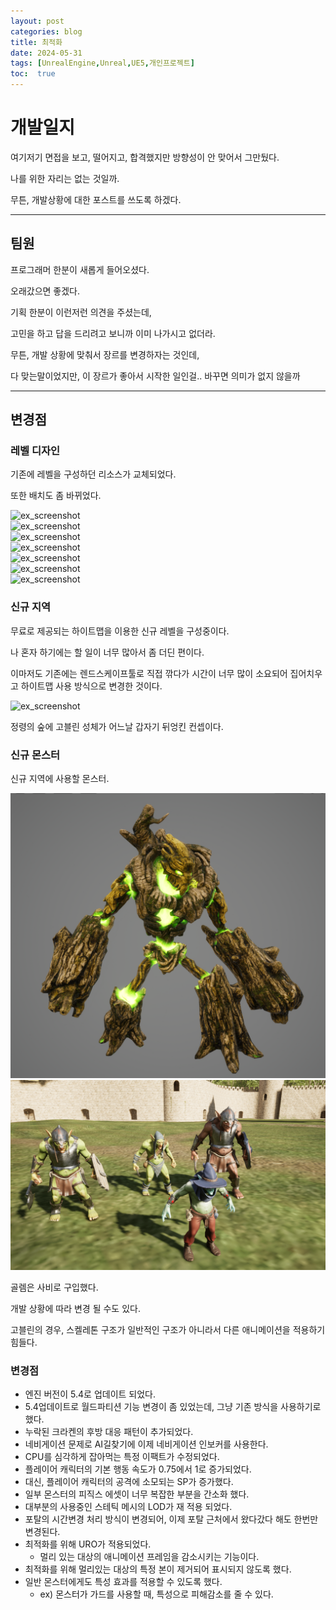 ```yaml
---
layout: post
categories: blog
title: 최적화
date: 2024-05-31
tags: [UnrealEngine,Unreal,UE5,개인프로젝트]
toc:  true
---
```


# 개발일지

여기저기 면접을 보고, 떨어지고, 합격했지만 방향성이 안 맞어서 그만뒀다.

나를 위한 자리는 없는 것일까.

무튼, 개발상황에 대한 포스트를 쓰도록 하겠다.

---------------------------------

## 팀원

프로그래머 한분이 새롭게 들어오셨다. 

오래갔으면 좋겠다.

기획 한분이 이런저런 의견을 주셨는데, 

고민을 하고 답을 드리려고 보니까 이미 나가시고 없더라.

무튼, 개발 상황에 맞춰서 장르를 변경하자는 것인데, 

다 맞는말이었지만, 이 장르가 좋아서 시작한 일인걸.. 바꾸면 의미가 없지 않을까

-----------------------------------

## 변경점

### 레벨 디자인

기존에 레벨을 구성하던 리소스가 교체되었다.

또한 배치도 좀 바뀌었다.

![ex_screenshot](/assets/images/unreal/myProject/24.05.31/waterfall1.png)  
![ex_screenshot](/assets/images/unreal/myProject/24.05.31/waterfall2.png)  
![ex_screenshot](/assets/images/unreal/myProject/24.05.31/tomb1.png)  
![ex_screenshot](/assets/images/unreal/myProject/24.05.31/tomb2.png)  
![ex_screenshot](/assets/images/unreal/myProject/24.05.31/ocean.png)  
![ex_screenshot](/assets/images/unreal/myProject/24.05.31/base1.png)  
![ex_screenshot](/assets/images/unreal/myProject/24.05.31/base2.png)  

### 신규 지역

무료로 제공되는 하이트맵을 이용한 신규 레벨을 구성중이다.

나 혼자 하기에는 할 일이 너무 많아서 좀 더딘 편이다.

이마저도 기존에는 렌드스케이프툴로 직접 깎다가 시간이 너무 많이 소요되어 집어치우고 하이트맵 사용 방식으로 변경한 것이다.

![ex_screenshot](/assets/images/unreal/myProject/24.05.31/newarea.png)

정령의 숲에 고블린 성체가 어느날 갑자기 뒤엉킨 컨셉이다.

### 신규 몬스터

신규 지역에 사용할 몬스터.

![ex_screenshot](/assets/images/unreal/myProject/24.05.31/golem.png)
![ex_screenshot](/assets/images/unreal/myProject/24.05.31/goblin.png)

골렘은 사비로 구입했다.

개발 상황에 따라 변경 될 수도 있다.

고블린의 경우, 스켈레톤 구조가 일반적인 구조가 아니라서 다른 애니메이션을 적용하기 힘들다.


### 변경점

- 엔진 버전이 5.4로 업데이트 되었다.
- 5.4업데이트로 월드파티션 기능 변경이 좀 있었는데, 그냥 기존 방식을 사용하기로 했다.
- 누락된 크라켄의 후방 대응 패턴이 추가되었다.
- 네비게이션 문제로 AI길찾기에 이제 네비게이션 인보커를 사용한다.
- CPU를 심각하게 잡아먹는 특정 이팩트가 수정되었다.
- 플레이어 캐릭터의 기본 행동 속도가 0.75에서 1로 증가되었다.
- 대신, 플레이어 캐릭터의 공격에 소모되는 SP가 증가했다.
- 일부 몬스터의 피직스 에셋이 너무 복잡한 부분을 간소화 했다.
- 대부분의 사용중인 스테틱 메시의 LOD가 재 적용 되었다.
- 포탈의 시간변경 처리 방식이 변경되어, 이제 포탈 근처에서 왔다갔다 해도 한번만 변경된다.
- 최적화를 위해 URO가 적용되었다.
  - 멀리 있는 대상의 애니메이션 프레임을 감소시키는 기능이다.
- 최적화를 위해 멀리있는 대상의 특정 본이 제거되어 표시되지 않도록 했다.
- 일반 몬스터에게도 특성 효과를 적용할 수 있도록 했다.
  - ex) 몬스터가 가드를 사용할 때, 특성으로 피해감소를 줄 수 있다.  

